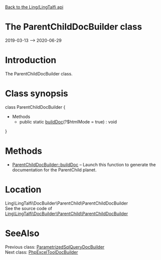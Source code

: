 [Back to the Ling/LingTalfi api](https://github.com/lingtalfi/LingTalfi/blob/master/doc/api/Ling/LingTalfi.md)



The ParentChildDocBuilder class
================
2019-03-13 --> 2020-06-29






Introduction
============

The ParentChildDocBuilder class.



Class synopsis
==============


class <span class="pl-k">ParentChildDocBuilder</span>  {

- Methods
    - public static [buildDoc](https://github.com/lingtalfi/LingTalfi/blob/master/doc/api/Ling/LingTalfi/DocBuilder/ParentChild/ParentChildDocBuilder/buildDoc.md)(?$htmlMode = true) : void

}






Methods
==============

- [ParentChildDocBuilder::buildDoc](https://github.com/lingtalfi/LingTalfi/blob/master/doc/api/Ling/LingTalfi/DocBuilder/ParentChild/ParentChildDocBuilder/buildDoc.md) &ndash; Launch this function to generate the documentation for the ParentChild planet.





Location
=============
Ling\LingTalfi\DocBuilder\ParentChild\ParentChildDocBuilder<br>
See the source code of [Ling\LingTalfi\DocBuilder\ParentChild\ParentChildDocBuilder](https://github.com/lingtalfi/LingTalfi/blob/master/DocBuilder/ParentChild/ParentChildDocBuilder.php)



SeeAlso
==============
Previous class: [ParametrizedSqlQueryDocBuilder](https://github.com/lingtalfi/LingTalfi/blob/master/doc/api/Ling/LingTalfi/DocBuilder/ParametrizedSqlQuery/ParametrizedSqlQueryDocBuilder.md)<br>Next class: [PhpExcelToolDocBuilder](https://github.com/lingtalfi/LingTalfi/blob/master/doc/api/Ling/LingTalfi/DocBuilder/PhpExcelTool/PhpExcelToolDocBuilder.md)<br>
